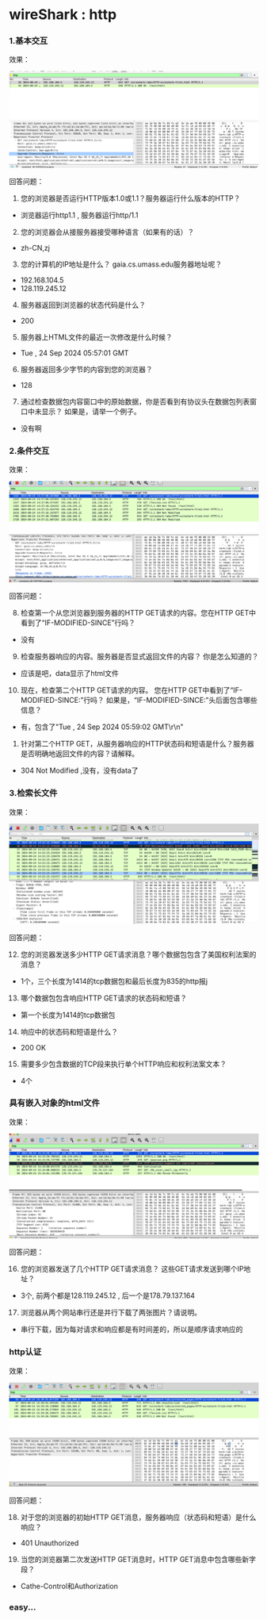 # wireShark : http

### 1.基本交互
效果：

![1](./image/1.png)

回答问题：

1. 您的浏览器是否运行HTTP版本1.0或1.1？服务器运行什么版本的HTTP？
- 浏览器运行http1.1 , 服务器运行http/1.1
2. 您的浏览器会从接服务器接受哪种语言（如果有的话）？
- zh-CN,zj
3. 您的计算机的IP地址是什么？ gaia.cs.umass.edu服务器地址呢？
- 192.168.104.5 
- 128.119.245.12
4. 服务器返回到浏览器的状态代码是什么？
- 200
5. 服务器上HTML文件的最近一次修改是什么时候？
- Tue , 24 Sep 2024 05:57:01 GMT
6. 服务器返回多少字节的内容到您的浏览器？
- 128
7. 通过检查数据包内容窗口中的原始数据，你是否看到有协议头在数据包列表窗口中未显示？ 如果是，请举一个例子。
- 没有啊

### 2.条件交互
效果：

![2](./image/2.png)

回答问题：

8. 检查第一个从您浏览器到服务器的HTTP GET请求的内容。您在HTTP GET中看到了“IF-MODIFIED-SINCE”行吗？
- 没有
9. 检查服务器响应的内容。服务器是否显式返回文件的内容？ 你是怎么知道的？
- 应该是吧，data显示了html文件
10. 现在，检查第二个HTTP GET请求的内容。 您在HTTP GET中看到了“IF-MODIFIED-SINCE:”行吗？ 如果是，“IF-MODIFIED-SINCE:”头后面包含哪些信息？
- 有，包含了"Tue , 24 Sep 2024 05:59:02 GMT\r\n"
1.  针对第二个HTTP GET，从服务器响应的HTTP状态码和短语是什么？服务器是否明确地返回文件的内容？请解释。
- 304 Not Modified ,没有，没有data了


### 3.检索长文件
效果：

![3](./image/3.png)

回答问题：


12. 您的浏览器发送多少HTTP GET请求消息？哪个数据包包含了美国权利法案的消息？
- 1个，三个长度为1414的tcp数据包和最后长度为835的http报j
13. 哪个数据包包含响应HTTP GET请求的状态码和短语？
- 第一个长度为1414的tcp数据包
14. 响应中的状态码和短语是什么？
- 200 OK
15. 需要多少包含数据的TCP段来执行单个HTTP响应和权利法案文本？
- 4个

### 具有嵌入对象的html文件
效果：

![4](./image/4.png)

回答问题：

16. 您的浏览器发送了几个HTTP GET请求消息？ 这些GET请求发送到哪个IP地址？
- 3个, 前两个都是128.119.245.12 , 后一个是178.79.137.164
17. 浏览器从两个网站串行还是并行下载了两张图片？请说明。
- 串行下载，因为每对请求和响应都是有时间差的，所以是顺序请求响应的

### http认证
效果：

![5](./image/5.png)

回答问题：

18. 对于您的浏览器的初始HTTP GET消息，服务器响应（状态码和短语）是什么响应？
- 401 Unauthorized
19. 当您的浏览器第二次发送HTTP GET消息时，HTTP GET消息中包含哪些新字段？
- Cathe-Control和Authorization


### easy...


